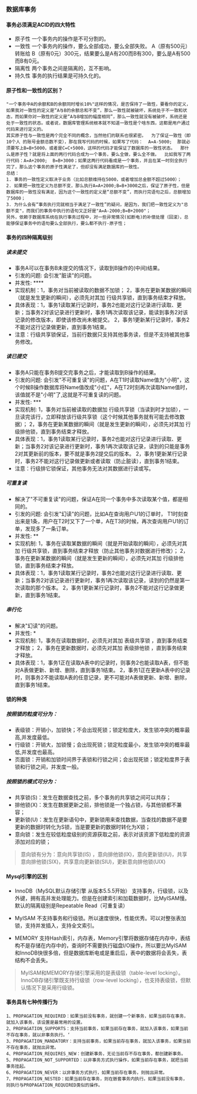 ### 数据库事务

####  事务必须满足ACID的四大特性

- 原子性
	一个事务内的操作是不可分割的。
- 一致性
	一个事务内的操作，要么全部成功，要么全部失败。
	A（原有500元） 转账给 B（原有0元）300元，结果要么是A有200而B有300，要么是A有500而B有0元。
- 隔离性
	两个事务之间是隔离的，互不影响。
- 持久性
	事务的执行结果是可持久化的。
	
#### 原子性和一致性的区别？

	"一个事务中A的余额和B的余额同时增长10%"这样的情况，是否保持了一致性，要看你的定义，如果我对一致性的定义是“A与B的余额总和不变”，那么一致性就被破坏，系统处于不一致和状态，而如果你对一致性的定义是“A与B增加的幅度相同”，那么一致性就没有被破坏，系统还是处于一致性的状态。或者说，数据库管理系统根本就不知道一致性是个啥东西，这都是用户通过代码来进行定义的。
	其实原子性与一致性是两个完全不同的概念，当然他们的联系也很紧密。  为了保证一致性（即10个人 的账号金额总数不变），那在我写代码的时候，如果写了代码：  A=A-5000;  那就必须要写上B=B+5000，或者是C=C+5000，这样的代码才能保证了数据库的一致性状态。  那什么是原子性？就是将上面的两行代码合成为一个事务，要么全做，要么全不做。  比如我写了两行代码：A=A+2000;  B=B+3000；如果这两行代码看成是一个事务，并且在某一时刻全执行完了，那么这个事务的原子性满足了，但却没有满足数据库的一致性。
	总结：
	1. 事务的一致性定义取决于业务（比如总额维持在5000，或者增加总金额不超过5000）；  
	2. 如果把一致性定义为总额不变，那么执行A=A+2000;B=B+3000之后，保证了原子性，但是数据库的一致性没有满足，因为这个一致性的定义是“总额不变”，而执行完语句之后，总额增加了5000；  
	3. 为什么会有“事务执行完就相当于满足了一致性”的疑问，是因为，我们把一致性定义为"总额不变"，而我们的事务中执行的语句又正好是"A=A-2000;B=B+2000"；  
	另外，依赖于数据库系统在执行事务过程中，对一些异常情况(如断电)的补偿处理（回滚），总能够保证事务中的语句要么全部执行，要么都不执行-原子性； 
	
#### 事务的四种隔离级别

##### 读未提交

- 事务A可以在事务B未提交的情况下，读取到B操作的(中间)结果。
- 引发的问题: 会引发"脏读"的问题。
- 并发性: ****
- 实现机制：1，事务对当前被读取的数据不加锁； 2，事务在更新某数据的瞬间（就是发生更新的瞬间），必须先对其加 行级共享锁，直到事务结束才释放。
- 具体表现：1，事务1读取某行记录时，事务2也能对这行记录进行读取、更新；当事务2对该记录进行更新时，事务1再次读取该记录，能读到事务2对该记录的修改版本，即使该修改尚未被提交。 2，事务1更新某行记录时，事务2不能对这行记录做更新，直到事务1结束。
- 注意：行级共享锁保证，当前行数据只支持其他事务读，但是不支持被其他事务修改。

##### 读已提交

- 事务A只能在事务B提交完事务之后，才能读取到B操作的结果。
- 引发的问题: 会引发"不可重复读"的问题，A在T1时读取Name值为"小明"，这个时候B操作数据库将Name值改成"小红"，A在T2时刻再次读取Name值时，该值就不是"小明"了,这就是不可重复读的问题。
- 并发性: ***
- 实现机制: 1，事务对当前被读取的数据加 行级共享锁（当读到时才加锁），一旦读完该行，立即释放该行级共享锁（这个时候其他事务就有可能去修改数据）； 2，事务在更新某数据的瞬间（就是发生更新的瞬间），必须先对其加 行级排他锁，直到事务结束才释放。
- 具体表现：1，事务1读取某行记录时，事务2也能对这行记录进行读取、更新；当事务2对该记录进行更新时，事务1再次读取该记录，读到的只能是事务2对其更新前的版本，要不就是事务2提交后的版本。 2，事务1更新某行记录时，事务2不能对这行记录做更新或者读取（防止脏读），直到事务1结束。
- 注意：行级排它锁保证，其他事务无法对其数据进行读或写。

##### 可重复读

- 解决了"不可重复读"的问题，保证A在同一个事务中多次读取某个值，都是相同的。
- 引发的问题: 会引发"幻读"的问题，比如A在查询用户U1的订单时， T1时刻查出来是1条，用户在T2时又下了一个单，A在T3的时候，再次查询用户U1的订单，发现多了一条订单。
- 并发性: **
- 实现机制: 1，事务在读取某数据的瞬间（就是开始读取的瞬间），必须先对其加 行级共享锁，直到事务结束才释放（防止其他事务对数据进行修改）； 2，事务在更新某数据的瞬间（就是发生更新的瞬间），必须先对其加 行级排他锁，直到事务结束才释放。
- 具体表现：1，事务1读取某行记录时，事务2也能对这行记录进行读取、更新；当事务2对该记录进行更新时，事务1再次读取该记录，读到的仍然是第一次读取的那个版本。 2，事务1更新某行记录时，事务2不能对这行记录做更新，直到事务1结束。

##### 串行化

- 解决"幻读"的问题。
- 并发性: *
- 实现机制: 1，事务在读取数据时，必须先对其加 表级共享锁 ，直到事务结束才释放； 2，事务在更新数据时，必须先对其加 表级排他锁 ，直到事务结束才释放。
- 具体表现：1，事务1正在读取A表中的记录时，则事务2也能读取A表，但不能对A表做更新、新增、删除，直到事务1结束。 2，事务1正在更新A表中的记录时，则事务2不能读取A表的任意记录，更不可能对A表做更新、新增、删除，直到事务1结束。

#### 锁的种类

##### 按照锁的粒度可分为：

- 表级锁：开销小，加锁快；不会出现死锁；锁定粒度大，发生锁冲突的概率最高,并发度最低。 
- 行级锁：开销大，加锁慢；会出现死锁；锁定粒度最小，发生锁冲突的概率最低,并发度也最高。 
- 页面锁：开销和加锁时间界于表锁和行锁之间；会出现死锁；锁定粒度界于表锁和行锁之间，并发度一般。

##### 按照锁的模式可分为：
- 共享锁(S)：发生在数据查找之前，多个事务的共享锁之间可以共存；
- 排他锁(X)：发生在数据更新之前，排他锁是一个独占锁，与其他锁都不兼容；
- 更新锁(U)：发生在更新语句中，更新锁用来查找数据，当查找的数据不是要更新的数据时转化为S锁，当是要更新的数据时转化为X锁；
- 意向锁：发生在较低粒度级别的资源获取之前，表示对该资源下低粒度的资源添加对应的锁；
> 意向锁有分为：意向共享锁(IS) ，意向排他锁(IX)，意向更新锁(IU)，共享意向排他锁(SIX)，共享意向更新锁(SIU)，更新意向排他锁(UIX)

#### Mysql引擎的区别

- InnoDB（MySQL默认存储引擎 从版本5.5.5开始）
支持事务，行级锁，以及外键，拥有高并发处理能力。但是在创建索引和加载数据时，比MyISAM慢。默认的隔离级别是Repeatable Read（可重复读）

- MyISAM
不支持事务和行级锁。所以速度很快，性能优秀。可以对整张表加锁，支持并发插入，支持全文索引。

- MEMORY
支持Hash索引，内存表，Memory引擎将数据存储在内存中，表结构不是存储在内存中的，查询时不需要执行磁盘I/O操作，所以要比MyISAM和InnoDB快很多倍，但是数据库断电或是重启后，表中的数据将会丢失，表结构不会丢失。

> MyISAM和MEMORY存储引擎采用的是表级锁（table-level locking）。  
InnoDB存储引擎既支持行级锁（row-level locking），也支持表级锁，但默认情况下是采用行级锁。

#### 事务具有七种传播行为

	1、PROPAGATION_REQUIRED：如果当前没有事务，就创建一个新事务，如果当前存在事务，就加入该事务，该设置是最常用的设置。
	2、PROPAGATION_SUPPORTS：支持当前事务，如果当前存在事务，就加入该事务，如果当前不存在事务，就以非事务执行。‘
	3、PROPAGATION_MANDATORY：支持当前事务，如果当前存在事务，就加入该事务，如果当前不存在事务，就抛出异常。
	4、PROPAGATION_REQUIRES_NEW：创建新事务，无论当前存不存在事务，都创建新事务。
	5、PROPAGATION_NOT_SUPPORTED：以非事务方式执行操作，如果当前存在事务，就把当前事务挂起。
	6、PROPAGATION_NEVER：以非事务方式执行，如果当前存在事务，则抛出异常。
	7、PROPAGATION_NESTED：如果当前存在事务，则在嵌套事务内执行。如果当前没有事务，则执行与PROPAGATION_REQUIRED类似的操作。
